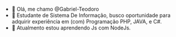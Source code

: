 - 👋 Olá, me chamo @Gabriel-Teodoro
- 👀 Estudante de Sistema De Informação, busco oportunidade para adquirir experiência em (com) Programação PHP, JAVA, e C#.
- 🌱 Atualmento estou aprendendo Js com NodeJs.
